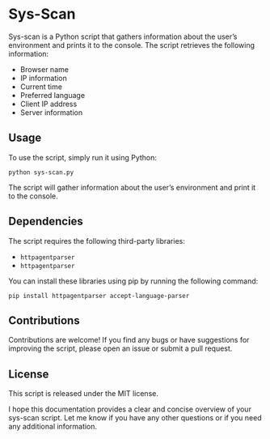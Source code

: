 # Sys-Scan

Sys-scan is a Python script that gathers information about the user’s environment and prints it to the console. The script retrieves the following information:

- Browser name
- IP information
- Current time
- Preferred language
- Client IP address
- Server information

## Usage

To use the script, simply run it using Python:

`python sys-scan.py`

The script will gather information about the user’s environment and print it to the console.

## Dependencies

The script requires the following third-party libraries:

- `httpagentparser`
- `httpagentparser`

You can install these libraries using pip by running the following command:

`pip install httpagentparser accept-language-parser`

## Contributions

Contributions are welcome! If you find any bugs or have suggestions for improving the script, please open an issue or submit a pull request.

## License

This script is released under the MIT license.

I hope this documentation provides a clear and concise overview of your sys-scan script. Let me know if you have any other questions or if you need any additional information.
